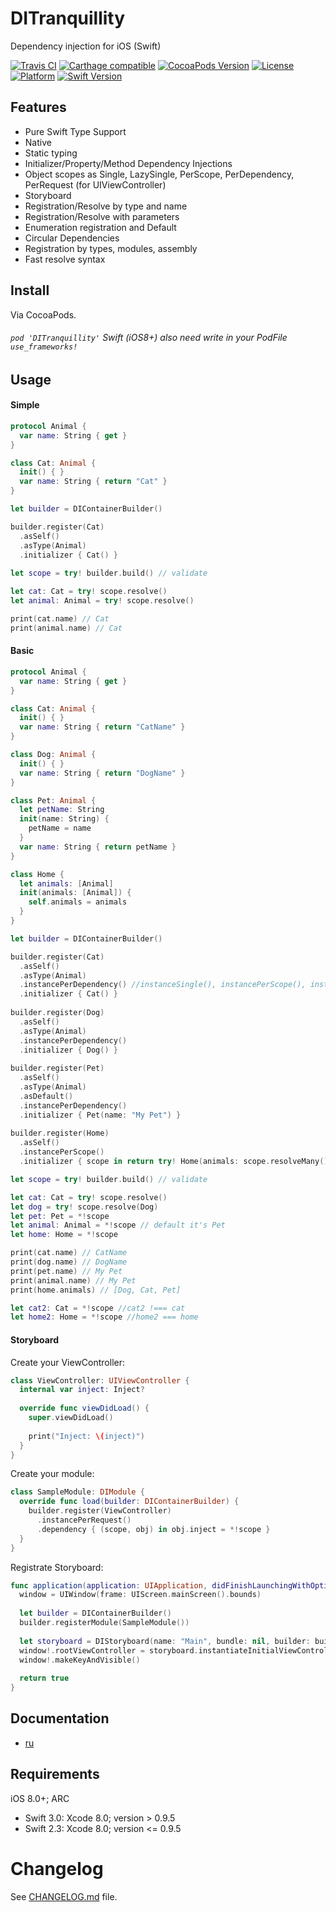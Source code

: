 # DITranquillity
Dependency injection for iOS (Swift)

[![Travis CI](https://travis-ci.org/ivlevAstef/DITranquillity.svg?branch=master)](https://travis-ci.org/ivlevAstef/DITranquillity)
[![Carthage compatible](https://img.shields.io/badge/Carthage-compatible-4BC51D.svg?style=flat)](https://github.com/Carthage/Carthage)
[![CocoaPods Version](https://img.shields.io/cocoapods/l/DITranquillity.svg?style=flat)](http://cocoapods.org/pods/DITranquillity)
[![License](https://img.shields.io/cocoapods/l/Swinject.svg?style=flat)](http://cocoapods.org/pods/DITranquillity)
[![Platform](https://img.shields.io/cocoapods/p/DITranquillity.svg?style=flat)](http://cocoapods.org/pods/DITranquillity)
[![Swift Version](https://img.shields.io/badge/Swift-3.0-F16D39.svg?style=flat)](https://developer.apple.com/swift)

## Features
* Pure Swift Type Support
* Native
* Static typing
* Initializer/Property/Method Dependency Injections
* Object scopes as Single, LazySingle, PerScope, PerDependency, PerRequest (for UIViewController)
* Storyboard
* Registration/Resolve by type and name
* Registration/Resolve with parameters
* Enumeration registration and Default
* Circular Dependencies
* Registration by types, modules, assembly
* Fast resolve syntax

## Install
Via CocoaPods.

###### `pod 'DITranquillity'` Swift (iOS8+) also need write in your PodFile `use_frameworks!`

## Usage
#### Simple
```Swift
protocol Animal {
  var name: String { get }
}

class Cat: Animal {
  init() { }
  var name: String { return "Cat" }
}
```
```Swift
let builder = DIContainerBuilder()

builder.register(Cat)
  .asSelf()
  .asType(Animal)
  .initializer { Cat() }
  
let scope = try! builder.build() // validate
```
```Swift
let cat: Cat = try! scope.resolve()
let animal: Animal = try! scope.resolve()

print(cat.name) // Cat
print(animal.name) // Cat
```

#### Basic 
```Swift
protocol Animal {
  var name: String { get }
}

class Cat: Animal {
  init() { }
  var name: String { return "CatName" }
}

class Dog: Animal {
  init() { }
  var name: String { return "DogName" }
}

class Pet: Animal {
  let petName: String
  init(name: String) { 
    petName = name
  }
  var name: String { return petName }
}

class Home {
  let animals: [Animal]
  init(animals: [Animal]) { 
    self.animals = animals
  }
}
```
```Swift
let builder = DIContainerBuilder()

builder.register(Cat)
  .asSelf()
  .asType(Animal)
  .instancePerDependency() //instanceSingle(), instancePerScope(), instancePerRequest(), instancePerMatchingScope(String)
  .initializer { Cat() }
  
builder.register(Dog)
  .asSelf()
  .asType(Animal)
  .instancePerDependency()
  .initializer { Dog() }
  
builder.register(Pet)
  .asSelf()
  .asType(Animal)
  .asDefault()
  .instancePerDependency()
  .initializer { Pet(name: "My Pet") }
  
builder.register(Home)
  .asSelf()
  .instancePerScope()
  .initializer { scope in return try! Home(animals: scope.resolveMany()) }

let scope = try! builder.build() // validate
```
```Swift
let cat: Cat = try! scope.resolve()
let dog = try! scope.resolve(Dog)
let pet: Pet = *!scope
let animal: Animal = *!scope // default it's Pet
let home: Home = *!scope

print(cat.name) // CatName
print(dog.name) // DogName
print(pet.name) // My Pet
print(animal.name) // My Pet
print(home.animals) // [Dog, Cat, Pet]

let cat2: Cat = *!scope //cat2 !=== cat
let home2: Home = *!scope //home2 === home
```

#### Storyboard
Create your ViewController:
```Swift
class ViewController: UIViewController {
  internal var inject: Inject?
  
  override func viewDidLoad() {
    super.viewDidLoad()
    
    print("Inject: \(inject)")
  }
}
```
Create your module:
```Swift
class SampleModule: DIModule {
  override func load(builder: DIContainerBuilder) {
    builder.register(ViewController)
      .instancePerRequest()
      .dependency { (scope, obj) in obj.inject = *!scope }
  }
}
```
Registrate Storyboard:
```Swift
func application(application: UIApplication, didFinishLaunchingWithOptions launchOptions: [NSObject: AnyObject]?) -> Bool {
  window = UIWindow(frame: UIScreen.mainScreen().bounds)
  
  let builder = DIContainerBuilder()
  builder.registerModule(SampleModule())
  
  let storyboard = DIStoryboard(name: "Main", bundle: nil, builder: builder)
  window!.rootViewController = storyboard.instantiateInitialViewController()
  window!.makeKeyAndVisible()
    
  return true
}
```

## Documentation
* [ru](https://github.com/ivlevAstef/DITranquillity/blob/master/Documentation/ru/main.md)

## Requirements
iOS 8.0+; ARC

* Swift 3.0: Xcode 8.0; version > 0.9.5
* Swift 2.3: Xcode 8.0; version <= 0.9.5

# Changelog
See [CHANGELOG.md](https://github.com/ivlevAstef/DITranguillity/blob/master/CHANGELOG.md) file.
